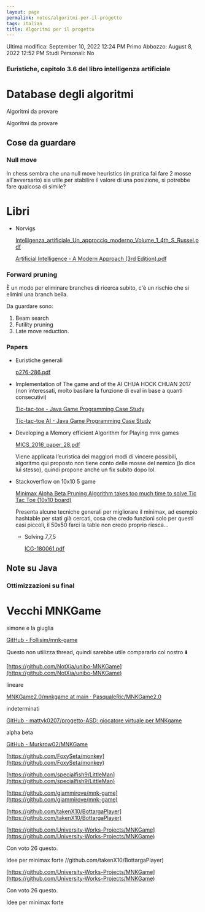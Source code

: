 ```yaml
---
layout: page
permalink: notes/algoritmi-per-il-progetto
tags: italian
title: Algoritmi per il progetto
---
```


Ultima modifica: September 10, 2022 12:24 PM
Primo Abbozzo: August 8, 2022 12:52 PM
Studi Personali: No

### Euristiche, capitolo 3.6 del libro intelligenza artificiale

# Database degli algoritmi

Algoritmi da provare

Algoritmi da provare

## Cose da guardare

### Null move

In chess sembra che una null move heuristics (in pratica fai fare 2 mosse all'avversario) sia utile per stabilire il valore di una posizione, si potrebbe fare qualcosa di simile?

# Libri

- Norvigs

    [Intelligenza_artificiale_Un_approccio_moderno_Volume_1_4th_S_Russel.pdf](Algoritmi%20per%20il%20progetto%20e605ee7a02b94e23a5fc84cae859f644/Intelligenza_artificiale_Un_approccio_moderno_Volume_1_4th_S_Russel.pdf)

    [Artificial Intelligence - A Modern Approach (3rd Edition).pdf](Algoritmi%20per%20il%20progetto%20e605ee7a02b94e23a5fc84cae859f644/Artificial_Intelligence_-_A_Modern_Approach_(3rd_Edition).pdf)


### Forward pruning

È un modo per eliminare branches di ricerca subito, c'è un rischio che si elimini una branch bella.

Da guardare sono:

1. Beam search
2. Futility pruning
3. Late move reduction.

### Papers

- Euristiche generali

    [p276-286.pdf](Algoritmi%20per%20il%20progetto%20e605ee7a02b94e23a5fc84cae859f644/p276-286.pdf)

- Implementation of The game and of the AI CHUA HOCK CHUAN 2017 (non interessati, molto basilare la funzione di eval in base a quanti consecutivi)


    [Tic-tac-toe - Java Game Programming Case Study](https://www3.ntu.edu.sg/home/ehchua/programming/java/JavaGame_TicTacToe.html)

    [Tic-tac-toe AI - Java Game Programming Case Study](https://www3.ntu.edu.sg/home/ehchua/programming/java/JavaGame_TicTacToe_AI.html)

- Developing a Memory efficient Algorithm for Playing mnk games

    [MICS_2016_paper_28.pdf](Algoritmi%20per%20il%20progetto%20e605ee7a02b94e23a5fc84cae859f644/MICS_2016_paper_28.pdf)

    Viene applicata l’euristica dei maggiori modi di vincere possibili, algoritmo qui proposto non tiene conto delle mosse del nemico (lo dice lui stesso), quindi propone anche un fix subito dopo lol.

- Stackoverflow on 10x10 5 game

    [Minimax Alpha Beta Pruning Algorithm takes too much time to solve Tic Tac Toe (10x10 board)](https://stackoverflow.com/questions/51364491/minimax-alpha-beta-pruning-algorithm-takes-too-much-time-to-solve-tic-tac-toe-1)

    Presenta alcune tecniche generali per migliorare il minimax, ad esempio hashtable per stati già cercati, cosa che credo funzioni solo per questi casi piccoli, il 50x50 farci la table non credo proprio riesca…

    - Solving 7,7,5

        [ICG-180061.pdf](Algoritmi%20per%20il%20progetto%20e605ee7a02b94e23a5fc84cae859f644/ICG-180061.pdf)


## Note su Java

### Ottimizzazioni su final

[](https://www.baeldung.com/java-final-performance)

# Vecchi MNKGame

simone e la giuglia

[GitHub - Follisim/mnk-game](https://github.com/Follisim/mnk-game)

Questo non utilizza thread, quindi sarebbe utile compararlo col nostro ⬇️

[https://github.com/NotXia/unibo-MNKGame](https://github.com/NotXia/unibo-MNKGame)

lineare

[MNKGame2.0/mnkgame at main · PasqualeRic/MNKGame2.0](https://github.com/PasqualeRic/MNKGame2.0/tree/main/mnkgame)

indeterminati

[GitHub - mattyk0207/progetto-ASD: giocatore virtuale per MNKgame](https://github.com/mattyk0207/progetto-ASD)

alpha beta

[GitHub - Murkrow02/MNKGame](https://github.com/Murkrow02/MNKGame)

[https://github.com/FoxySeta/monkey](https://github.com/FoxySeta/monkey)

[https://github.com/specialfish9/LittleMan](https://github.com/specialfish9/LittleMan)

[https://github.com/giammirove/mnk-game](https://github.com/giammirove/mnk-game)

[https://github.com/takenX10/BottargaPlayer](https://github.com/takenX10/BottargaPlayer)

[https://github.com/University-Works-Projects/MNKGame](https://github.com/University-Works-Projects/MNKGame)

 Con voto 26 questo.

Idee per minimax forte
//github.com/takenX10/BottargaPlayer)

[https://github.com/University-Works-Projects/MNKGame](https://github.com/University-Works-Projects/MNKGame)

 Con voto 26 questo.

Idee per minimax forte